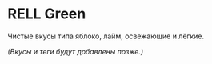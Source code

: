 # RELL Green

Чистые вкусы типа яблоко, лайм, освежающие и лёгкие.

_(Вкусы и теги будут добавлены позже.)_